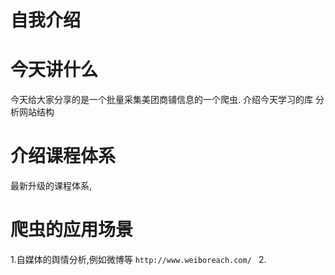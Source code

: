 # 自我介绍


# 今天讲什么
今天给大家分享的是一个批量采集美团商铺信息的一个爬虫.
介绍今天学习的库
分析网站结构

# 介绍课程体系
最新升级的课程体系,


# 爬虫的应用场景
1.自媒体的舆情分析,例如微博等  `http://www.weiboreach.com/ `
2.


